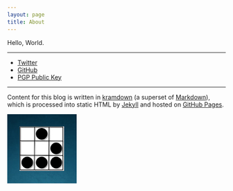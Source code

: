 ```yaml
---
layout: page
title: About
---
```


Hello, World.

-----

* [Twitter](https://www.twitter.com/raywritescode)
* [GitHub](https://github.com/raywritescode)
* [PGP Public Key](http://pgp.mit.edu/pks/lookup?op=get&search=0x5566F6D025842818)

-----

Content for this blog is written in [kramdown](https://kramdown.gettalong.org) (a superset of [Markdown](http://en.wikipedia.org/wiki/Markdown)), which is processed into static HTML by [Jekyll](http://jekyllrb.com/) and hosted on [GitHub Pages](https://pages.github.com/).

![Glider Emblem](/images/rwcAbout.jpg)
